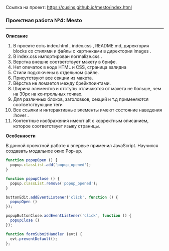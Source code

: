 Ссылка на проект: https://cusins.github.io/mesto/index.html
### Проектная работа №4: Mesto
---
**Описание**
1. В проекте есть index.html , index.css , README.md, директория blocks со стилями и файлы с картинками в
директории images .
2. В index.css импортирован normalize.css .
3. Верстка внешне соответствует макету в брифе.
4. Нет опечаток в коде HTML и CSS, страница валидна
5. Стили подключены в отдельном файле.
6. Присутствуют все секции из макета.
7. Вёрстка не ломается между брейкпоинтами.
8. Ширина элементов и отступы отличаются от макета не больше, чем на 30px на контрольных точках.
9. Для различных блоков, заголовков, секций и т.д применяются соответствующие теги
10. Все ссылки и интерактивные элементы имеют состояние наведения :hover .
11. Контентные изображения имеют alt с корректным описанием, которое соответствует языку страницы.

**Особенности**

В данной проектной работе я впервые применил JavaScript. Научился создавать модальное окно Pop-up.

```js
function popupOpen () {
  popup.classList.add('popup_opened');
}

function popupClose () {
  popup.classList.remove('popup_opened');
}

buttonEdit.addEventListener('click', function () {
  popupOpen ()
});

popupButtonClose.addEventListener('click', function () {
  popupClose ()
});

function formSubmitHandler (evt) {
  evt.preventDefault();
};
```
